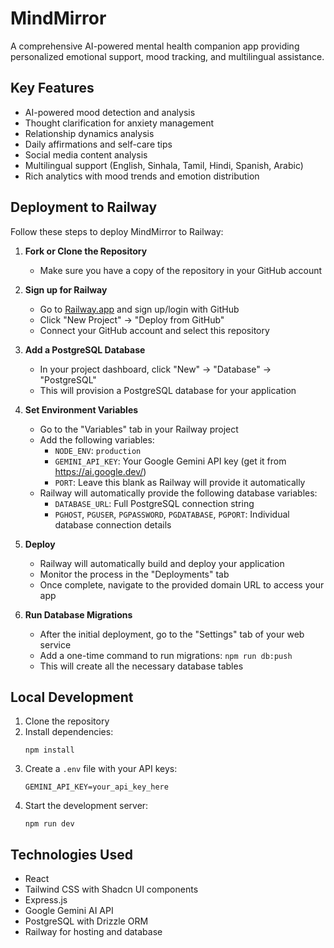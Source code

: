 # MindMirror

A comprehensive AI-powered mental health companion app providing personalized emotional support, mood tracking, and multilingual assistance.

## Key Features

- AI-powered mood detection and analysis
- Thought clarification for anxiety management
- Relationship dynamics analysis
- Daily affirmations and self-care tips
- Social media content analysis
- Multilingual support (English, Sinhala, Tamil, Hindi, Spanish, Arabic)
- Rich analytics with mood trends and emotion distribution

## Deployment to Railway

Follow these steps to deploy MindMirror to Railway:

1. **Fork or Clone the Repository**
   - Make sure you have a copy of the repository in your GitHub account

2. **Sign up for Railway**
   - Go to [Railway.app](https://railway.app/) and sign up/login with GitHub
   - Click "New Project" → "Deploy from GitHub"
   - Connect your GitHub account and select this repository

3. **Add a PostgreSQL Database**
   - In your project dashboard, click "New" → "Database" → "PostgreSQL"
   - This will provision a PostgreSQL database for your application

4. **Set Environment Variables**
   - Go to the "Variables" tab in your Railway project
   - Add the following variables:
     - `NODE_ENV`: `production`
     - `GEMINI_API_KEY`: Your Google Gemini API key (get it from https://ai.google.dev/)
     - `PORT`: Leave this blank as Railway will provide it automatically
   - Railway will automatically provide the following database variables:
     - `DATABASE_URL`: Full PostgreSQL connection string
     - `PGHOST`, `PGUSER`, `PGPASSWORD`, `PGDATABASE`, `PGPORT`: Individual database connection details

5. **Deploy**
   - Railway will automatically build and deploy your application
   - Monitor the process in the "Deployments" tab
   - Once complete, navigate to the provided domain URL to access your app

6. **Run Database Migrations**
   - After the initial deployment, go to the "Settings" tab of your web service
   - Add a one-time command to run migrations: `npm run db:push`
   - This will create all the necessary database tables

## Local Development

1. Clone the repository
2. Install dependencies:
   ```
   npm install
   ```
3. Create a `.env` file with your API keys:
   ```
   GEMINI_API_KEY=your_api_key_here
   ```
4. Start the development server:
   ```
   npm run dev
   ```

## Technologies Used

- React
- Tailwind CSS with Shadcn UI components
- Express.js
- Google Gemini AI API
- PostgreSQL with Drizzle ORM
- Railway for hosting and database